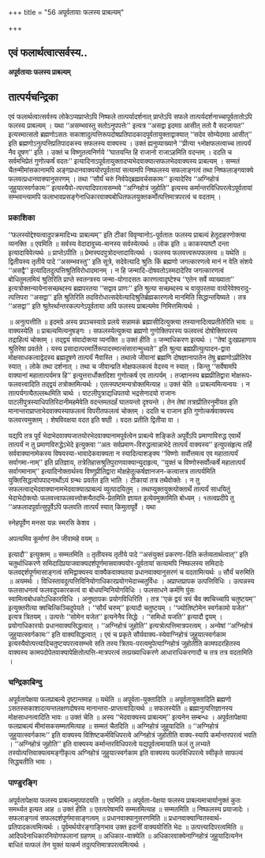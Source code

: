 +++
title = "56 अपूर्वतायाः फलस्य प्राबल्यम्"

+++


## एवं फलार्थत्वात्सर्वस्य..

**अपूर्वतायाः फलस्य प्राबल्यम्**

## **तात्पर्यचन्द्रिका**

एवं फलार्थत्वात्सर्वस्य लोकेऽप्यप्राप्तेऽपि निष्फले तात्पर्यादर्शनात् प्राप्तेऽपि सफले तात्पर्यदर्शनाच्चापूर्वतातोऽपि फलस्य प्राबल्यम् । यथा ‘‘असम्भवस्तु सतोऽनुपपत्तेः’’ इत्यत्र ‘‘असद्वा इदमग्र आसीत् ततो वै सदजायत’’ इत्यस्मात्सतो ब्रह्मणोऽसतः सकाशादुत्पत्तिरूपदोषप्रतिपादकादपूर्वतायुक्ताद्वाक्यात् ‘‘सदेव सोम्येदमग्र आसीत्’’ इति ब्रह्मणोऽनुत्पत्तिप्रतिपादकस्य सफलस्य वाक्यस्य । उक्तं ह्यनुव्याख्याने ‘‘प्रीत्या १मोक्षफलत्वाच्च तात्पर्यं नैव दूषण’’ इति । उक्तं च विष्णुतत्वनिर्णये ‘‘घातयन्ति हि राजानो राजाऽहमिति वदन्तम् । ददति च सर्वमभिप्रेतं गुणोत्कर्षं वदतः’’ इत्यादिनाऽपूर्वतायुक्तादप्यभेदवाक्यात्सफलभेदवाक्यस्य प्राबल्यम् । सम्मतं चैतन्मीमांसकानामपि अङ्गप्रधानवाक्ययोरपूर्वतायां सत्यामपि निष्फलस्य सफलाङ्गत्वं तथा निष्फलाङ्गवाक्ये फलवत्प्रधानवाक्यानुसरणम् । तथा ‘‘सौर्यं चरुं निर्वपेद्ब्रह्मवर्चसकामः’’ इत्यादेरिव ‘‘अग्निहोत्रं जुहुयात्स्वर्गकामः’’ इत्यस्यैवो-त्पत्त्यादिपरत्वसम्भवे ‘‘अग्निहोत्रं जुहोति’’ इत्यस्य कर्मान्तरविधिपरत्वेऽपूर्वतायां सम्भवन्त्यामपि फलाभावप्रसङ्गेनाधिकारवाक्यबोधितफलयुक्तकर्मोत्पत्तिमात्रपरत्वं च वदताम् ।

### **प्रकाशिका**

‘‘फलस्योद्देश्यत्वादुपक्रमादिभ्यः प्राबल्यम्’’ इति टीकां विवृण्वानोऽ-पूर्वतातः फलस्य प्राबल्यं हेतूदाहरणोक्त्या व्यनक्ति ॥ एवमिति ॥ सर्वस्य वेदादावुच्य-मानस्य सर्वस्येत्यर्थः ॥ लोक इति ॥ काकस्याष्टौ दन्ता इत्यादाविवेत्यर्थः ॥ प्राप्तेऽपीति ॥ प्रेमास्पदपुत्रोदन्तादावित्यर्थः । फलस्य फलवत्त्वरूपफलस्य ॥ यथेति ॥ द्वितीयस्य तृतीये पादे ‘‘असम्भवस्तु’’ इति सूत्रे, सदेवेत्यादि श्रुतिः किं ब्रह्मणो जगत्कारणत्वे मानं न वेति संशये ‘‘असद्वै’’ इत्यादितदुत्पत्तिश्रुतिविरोधादमानम् । न हि जन्मादि-दोषवतोऽस्मदादेरिव जगत्कारणत्वं बोधितुमलमियं श्रुतिरिति प्राप्ते स्वतन्त्रस्य जन्मा-योगादसतः कारणत्वादृष्टेश्च ‘‘एतेन सर्वे व्याख्याता’’ इत्यत्रोक्तन्यायेनासच्छब्दस्य ब्रह्मपरतया ‘‘सद्वाव प्राणः’’ इति श्रुत्या सच्छब्दस्य च वायुपरतया वायोरेवेश्वरादु-त्पत्तिपरा ‘‘असद्वा’’ इति श्रुतिरिति तदविरोधात्सदेवेत्यादिश्रुतिर्ब्रह्मकारणत्वे मानमिति सिद्धान्तयिष्यते । तत्र ‘‘असद्वा’’ इति श्रुतेरर्थान्तरकल्पनेऽपूर्वताया अपि फलस्य प्राबल्यमेव निमित्तमित्यर्थः ।

॥ अनुत्पत्तीति ॥ इदमग्रे अस्य प्रपञ्चस्याग्रे प्रलये सन्नामकं ब्रह्मासीदित्युक्त्या तस्यानादित्वप्रतीतेरिति भावः ॥ वाक्यस्येति ॥ प्राबल्यमित्यनुषङ्गः । सफलस्येत्युक्त्या ब्रह्मणो गुणोक्तिपरस्य फलवत्त्वं दोषोक्तिपरस्य तद्राहित्यं चोक्तम् । तद्द्वयं संवादोक्त्या व्यनक्ति ॥ उक्तं हीति ॥ जन्माधिकरण इत्यर्थः । ‘‘तेषां दुःखप्रहाणाय श्रुतिरेषा प्रवर्तते । यस्य प्रसादात्परमार्तिरूपादस्मात्संसारान्मुच्यते’’ इति श्रुत्या ब्रह्मप्रीत्युत्पादन-द्वारा मोक्षसाधकत्वाद्वेदस्य ब्रह्मदूषणे तात्पर्यं नैवास्ति । तथात्वे जीवानां ब्रह्मणि दोषज्ञानापातेन तेषु ब्रह्मणोऽप्रीतिरेव स्यात् । लोके तथा दर्शनात् । तथा च जीवान्प्रति मोक्षफलकत्वं वेदस्य न स्यात् । किन्तु ‘‘सर्वेषामपि वाक्यानां महातात्पर्यमत्र हि’’ इत्युत्तरार्धोक्तदिशा गुणोत्कर्ष एव तात्पर्यम् । तज्ज्ञानस्य ब्रह्मप्रीतिद्वारा मोक्षरूप-फलवत्त्वादिति तद्द्वयं तत्रोक्तमित्यर्थः । एतत्स्पष्टमन्यत्रोक्तमित्याह ॥ उक्तं चेति ॥ प्राबल्यमित्यन्वयः । न तात्पर्यगत्यैतल्लब्धमिति चार्थः । पाटलीपुत्राद्यधिपतयो भद्रसेनादयो राजानः पाटलीपुत्रस्याधिपतिरिदानीमहमेवेति वदन्तमतदर्हं घातयन्तो दृश्यन्ते । तेन तेषां तत्राप्रीतिरनुमीयत इति मानान्तराप्राप्ताभेदवाक्यस्याफलत्वं विपरीतफलत्वं चोक्तम् । ददति च राजान इति गुणोत्कर्षवाक्यस्य फलवत्त्वमुक्तम् । शेषविवक्षया वदत इति षष्ठी । वदतः प्रतीति द्वितीया वा ।

यद्यपि तत्र पूर्वं भेदाभेदवाक्यजातयोरभेदवाक्यानामपूर्वत्वेन प्राबल्ये शङ्किते अपूर्वेऽपि प्रमाणाविरुद्ध एवार्थे तात्पर्यं न तु प्रमाणविरुद्धेऽभेदे इत्युक्त्वा ‘‘अतः सर्वप्रमाण-विरुद्धत्वान्नाभेदे तात्पर्यं वाक्यस्य’’ इत्युपसंहृत्य तर्हि सर्ववाक्यानामेकस्य विषयस्या-भावादेकवाक्यता न स्यादित्याशङ्क्य ‘‘विष्णोः सर्वोत्तमत्व एव महातात्पर्यं सर्वागमा-नाम्’’ इति प्रतिज्ञाय, तत्रेतिहासश्रुतिपुराणवाक्यान्युदाहृत्य, ‘‘युक्तं च विष्णोस्सर्वोत्कर्षे महातात्पर्यं सर्वागमानाम्’’ इत्यादिनोक्तार्थस्य विष्णुप्रीतिद्वारा मोक्षहेतूत्कर्षज्ञानजन-कत्वात्तत्र तात्पर्यमिति युक्तिसिद्धत्वोपपादनार्थोऽयं ग्रन्थः प्रवर्तत इति भाति । टीकायां तत्र तथैवोक्तेः । न तु सफलत्वाद्भेदवाक्यानामभेदवाक्यात्प्राबल्यं व्युत्पादयितुम् । तथाप्युक्तयुक्त्योक्तार्थे तात्पर्यं साधयितुं भेदाभेदोक्त्योः फलवत्त्वाफलवत्त्वोक्त्यैतदभि-प्रेतमिति ज्ञायत इत्येवमुक्तमिति बोध्यम् । १तत्वप्रदीपे तु ‘‘अफलादपूर्वात्सुपूर्वेऽपि फलवति तात्पर्यं स्यात् किमुतापूर्वे । यथा

स्नेहपूर्वेण मनसा यन्नः स्मरसि केशव ।

अपत्यमिव कूर्माणां तेन जीवामहे वयम् ॥

इत्यादौ’’ इत्युक्तम् ॥ सम्मतमिति ॥ तृतीयस्य तृतीये पादे ‘‘असंयुक्तं प्रकरणा-दिति कर्तव्यतार्थत्वात्’’ इति चतुर्थाधिकरणे समिदादिप्रयाजवाक्यदर्शपूर्णमासवाक्ययोर-पूर्वतायां सत्यामपि निष्फलस्य समिदादेः फलवद्दर्शपूर्णमासाङ्गत्वं समिद्वाक्यस्य वाक्यैकवाक्यतया प्रधानवाक्यानुसरणं च वदतामित्यर्थः ॥ सौर्यं चरुमिति ॥ अयमर्थः । विधिस्तावदुत्पत्तिविनियोगाधिकारप्रयोगभेदाच्चतुर्विधः । अप्राप्तप्रापक उत्पत्तिविधिः । उत्पन्नस्य फलसाधनत्वं फलवदुपकारकत्वं वा बोधयन्विनियोगविधिः । फलसाधने कर्मणि पुंसः स्वामित्वबोधकोऽधिकारविधिः । अनुष्ठापकः प्रयोगविधिरिति । तत्र ‘‘एकं द्वयं त्रयं चैव क्वचिच्चापि चतुष्टयम्’’ इत्युक्तरीत्या क्वचित्किञ्चिदुपेयते । ‘‘सौर्यं चरुम्’’ इत्यादौ चतुष्टयम् । ‘‘ज्योतिष्टोमेन स्वर्गकामो यजेत’’ इत्यत्र त्रितयम् । उत्पत्तेः ‘‘सोमेन यजेत’’ इत्यनेनैव सिद्धेः । ‘‘समिधो यजति’’ इत्यादौ द्वयम् । प्रयोगाधिकारयोः प्रधानवाक्यसिद्धत्वात् । ‘‘अग्निहोत्रं जुहोति’’ इत्यत्रोत्पत्तिमात्रपरत्वम् । अन्येषां ‘‘अग्निहोत्रं जुहुयात्स्वर्गकामः’’ इति वाक्यसिद्धत्वात् । एवं च प्रकृते सौर्यवाक्य-स्येवाग्निहोत्रं जुहुयात्स्वर्गकाम इत्यस्यैवोत्पत्त्यादिचतुष्टयपरत्वसम्भवे सति तस्य त्रितय-परत्वमुपेत्याग्निहोत्रं जुहोतीति कामपदरहितस्य वाक्यस्य कामपदोपेतवाक्यापेक्षितोत्पत्ति-मात्रपरत्वं तत्प्रख्याधिकरणे आधाराधिकरणादौ च तत्र तत्र वदतामिति ।

### **चन्द्रिकाबिन्दु**

अपूर्वतापेक्षया फलप्राबल्ये दृष्टान्तमाह ॥ यथेति ॥ अपूर्वता-युक्तादिति ॥ अपूर्वतायुक्तादिति ब्रह्मणो ऽसतस्सकाशादत्यन्तलक्षणदोषस्य मानान्तरा-प्राप्तत्वादित्यर्थः ॥ सफलस्येति ॥ ब्रह्मानुत्पत्तिज्ञानस्य मोक्षसाधनत्वादिति भावः ॥ उक्तं चेति ॥ अस्य ‘‘भेदवाक्यस्य प्राबल्यम्’’ इत्यनेन सम्बन्धः । अपूर्वतापेक्षया फलप्राबल्यं मीमांसकसम्मतमित्याह ॥ सम्मतं चैतदिति ॥ अग्निहोत्रं जुहुयादिति ॥ ‘‘अग्निहोत्रं जुहुयात्स्वर्गकामः’’ इति वाक्यस्य विशिष्टकर्मविधिपरत्वे अग्निहोत्रं जुहोतीति वाक्य-स्यापि कर्मान्तरपरत्वं भवति । ‘‘अग्निहोत्रं जुहोति’’ इति वाक्यस्य कर्मान्तरविधिपरत्वे यद्यपूर्वत्वमायाति फलं तु लभ्यते तस्योत्पत्तिवाक्यत्वमङ्गीकृत्य अग्निहोत्रं जुहुयात्स्वर्गकाम इति वाक्यस्य फलविधिपरत्वे स्वीकृते साफल्यं सिद्ध्यतीति भावः ।

### **पाण्डुरङ्गि**

अपूर्वतापेक्षया फलस्य प्राबल्यमुपपादयति ॥ एवमिति ॥ अपूर्वता-पेक्षया फलस्य प्राबल्यमाचार्यानुक्तं कुतः समर्थ्यत इत्यत आह ॥ उक्तं हीति ॥ एतत्परेषामपि सम्मतमित्याह ॥ सम्मतमिति ॥ निष्फलस्य प्रयाजादेः । सफलाङ्गत्वं सफलदर्शपूर्णमासाङ्गत्वम् ॥ प्रधानवाक्यानुसरणमिति ॥ प्रधानवाक्यान्वितस्वार्थ-प्रतिपादकत्वमित्यर्थः । पूर्वमर्थयोरङ्गाङ्गिभाव उक्त इदानीं वाक्ययोरिति भेदः ॥ उत्पत्त्यादिपरत्वमिति ॥ आदिपदेनाधिकारनियोगफलानां ग्रहणम् ॥ अधिकार-वाक्येति ॥ अधिकारवाक्येनाग्निहोत्रं जुहुयादित्यनेन बाधितं यत्फलं तेन युक्तं यत्कर्म तदुत्पत्तिमात्रपरत्वमित्यर्थः ।

